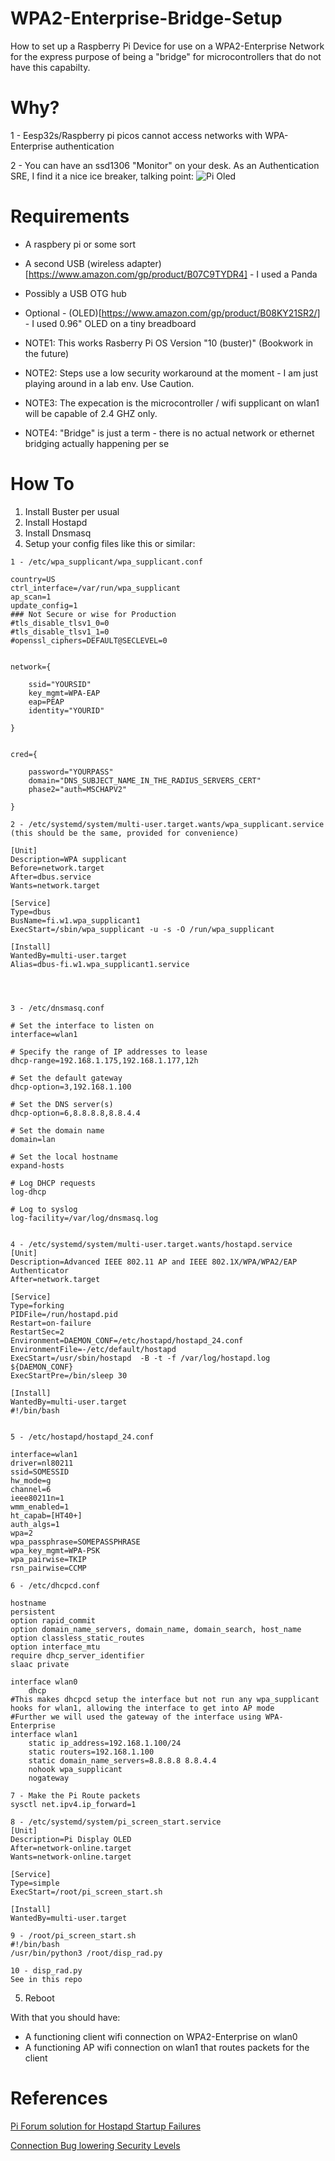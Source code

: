 # WPA2-Enterprise-Bridge-Setup
How to set up a Raspberry Pi Device for use on a WPA2-Enterprise Network for the express purpose of being a "bridge" for microcontrollers that do not have this capabilty.

# Why? 

1 - Eesp32s/Raspberry pi picos cannot access networks with WPA-Enterprise authentication

2 - You can have an ssd1306 "Monitor" on your desk. As an Authentication SRE, I find it a nice ice breaker, talking point:
![Pi Oled](images/pi-oled.png)


# Requirements
- A raspbery pi or some sort
- A second USB (wireless adapter)[https://www.amazon.com/gp/product/B07C9TYDR4] - I used a Panda
- Possibly a USB OTG hub
- Optional - (OLED)[https://www.amazon.com/gp/product/B08KY21SR2/] - I used 0.96" OLED on a tiny breadboard

- NOTE1: This works Rasberry Pi OS Version "10 (buster)" (Bookwork in the future)
- NOTE2: Steps use a low security workaround at the moment - I am just playing around in a lab env. Use Caution.
- NOTE3: The expecation is the microcontroller / wifi supplicant on wlan1 will be capable of 2.4 GHZ only.
- NOTE4: "Bridge" is just a term - there is no actual network or ethernet bridging actually happening per se

# How To
1. Install Buster per usual
2. Install Hostapd
3. Install Dnsmasq
4. Setup your config files like this or similar:


```
1 - /etc/wpa_supplicant/wpa_supplicant.conf

country=US
ctrl_interface=/var/run/wpa_supplicant
ap_scan=1
update_config=1
### Not Secure or wise for Production 
#tls_disable_tlsv1_0=0
#tls_disable_tlsv1_1=0
#openssl_ciphers=DEFAULT@SECLEVEL=0


network={

    ssid="YOURSID"
    key_mgmt=WPA-EAP
    eap=PEAP
    identity="YOURID"

}


cred={

    password="YOURPASS"
    domain="DNS_SUBJECT_NAME_IN_THE_RADIUS_SERVERS_CERT"
    phase2="auth=MSCHAPV2"

}

2 - /etc/systemd/system/multi-user.target.wants/wpa_supplicant.service  (this should be the same, provided for convenience)

[Unit]
Description=WPA supplicant
Before=network.target
After=dbus.service
Wants=network.target

[Service]
Type=dbus
BusName=fi.w1.wpa_supplicant1
ExecStart=/sbin/wpa_supplicant -u -s -O /run/wpa_supplicant

[Install]
WantedBy=multi-user.target
Alias=dbus-fi.w1.wpa_supplicant1.service




3 - /etc/dnsmasq.conf 

# Set the interface to listen on
interface=wlan1

# Specify the range of IP addresses to lease
dhcp-range=192.168.1.175,192.168.1.177,12h

# Set the default gateway
dhcp-option=3,192.168.1.100

# Set the DNS server(s)
dhcp-option=6,8.8.8.8,8.8.4.4

# Set the domain name
domain=lan

# Set the local hostname
expand-hosts

# Log DHCP requests
log-dhcp

# Log to syslog
log-facility=/var/log/dnsmasq.log


4 - /etc/systemd/system/multi-user.target.wants/hostapd.service 
[Unit]
Description=Advanced IEEE 802.11 AP and IEEE 802.1X/WPA/WPA2/EAP Authenticator
After=network.target

[Service]
Type=forking
PIDFile=/run/hostapd.pid
Restart=on-failure
RestartSec=2
Environment=DAEMON_CONF=/etc/hostapd/hostapd_24.conf
EnvironmentFile=-/etc/default/hostapd
ExecStart=/usr/sbin/hostapd  -B -t -f /var/log/hostapd.log ${DAEMON_CONF}
ExecStartPre=/bin/sleep 30 

[Install]
WantedBy=multi-user.target
#!/bin/bash


5 - /etc/hostapd/hostapd_24.conf

interface=wlan1
driver=nl80211
ssid=SOMESSID
hw_mode=g
channel=6
ieee80211n=1
wmm_enabled=1
ht_capab=[HT40+]
auth_algs=1
wpa=2
wpa_passphrase=SOMEPASSPHRASE
wpa_key_mgmt=WPA-PSK
wpa_pairwise=TKIP
rsn_pairwise=CCMP

6 - /etc/dhcpcd.conf

hostname
persistent
option rapid_commit
option domain_name_servers, domain_name, domain_search, host_name
option classless_static_routes
option interface_mtu
require dhcp_server_identifier
slaac private

interface wlan0
    dhcp
#This makes dhcpcd setup the interface but not run any wpa_supplicant hooks for wlan1, allowing the interface to get into AP mode 
#Further we will used the gateway of the interface using WPA-Enterprise
interface wlan1
    static ip_address=192.168.1.100/24
    static routers=192.168.1.100
    static domain_name_servers=8.8.8.8 8.8.4.4
    nohook wpa_supplicant
    nogateway

7 - Make the Pi Route packets 
sysctl net.ipv4.ip_forward=1

8 - /etc/systemd/system/pi_screen_start.service 
[Unit]
Description=Pi Display OLED
After=network-online.target
Wants=network-online.target

[Service]
Type=simple
ExecStart=/root/pi_screen_start.sh

[Install]
WantedBy=multi-user.target

9 - /root/pi_screen_start.sh 
#!/bin/bash
/usr/bin/python3 /root/disp_rad.py

10 - disp_rad.py
See in this repo

```

5. Reboot

With that you should have:
- A functioning client wifi connection on WPA2-Enterprise on wlan0
- A functioning AP wifi connection on wlan1 that routes packets for the client

# References

[Pi Forum solution for Hostapd Startup Failures](https://forums.raspberrypi.com/viewtopic.php?t=234145)

[Connection Bug lowering Security Levels](https://bugs.launchpad.net/ubuntu/+source/wpa/+bug/1958267)



